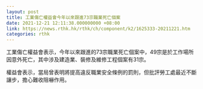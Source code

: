 ```yaml
---
layout: post
title: 工業傷亡權益會今年以來跟進73宗職業死亡個案
date: 2021-12-21 12:11:38.000000000 +08:00
link: https://news.rthk.hk/rthk/ch/component/k2/1625333-20211221.htm
categories: rthk
---
```


工業傷亡權益會表示，今年以來跟進的73宗職業死亡個案中，49宗是於工作場所因意外死亡，其中涉及建造業、裝修及維修工程個案有31宗。

權益會表示，當局曾表明將提高違反職業安全條例的罰則，但批評勞工處最近不斷讓步，擔心難收阻嚇作用。
